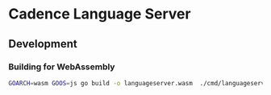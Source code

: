 # Cadence Language Server

## Development

### Building for WebAssembly

```sh
GOARCH=wasm GOOS=js go build -o languageserver.wasm  ./cmd/languageserver
```
